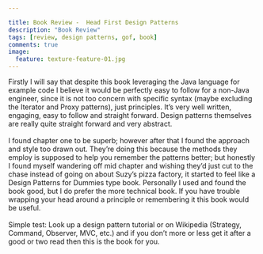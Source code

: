 ```yaml
---

title: Book Review -  Head First Design Patterns
description: "Book Review"
tags: [review, design patterns, gof, book]
comments: true
image:
  feature: texture-feature-01.jpg
---
```


Firstly I will say that despite this book leveraging the Java language for example code I believe it would be perfectly easy to follow for a non-Java engineer, since it is not too concern with specific syntax (maybe excluding the Iterator and Proxy patterns), just principles.  It’s very well written, engaging, easy to follow and straight forward. Design patterns themselves are really quite straight forward and very abstract.<br><br>
I found chapter one to be superb; however after that I found the approach and style too drawn out. They’re doing this because the methods they employ is supposed to help you remember the patterns better; but honestly I found myself wandering off mid chapter and wishing they’d just cut to the chase instead of going on about Suzy’s pizza factory, it started to feel like a Design Patterns for Dummies type book. Personally I used and found the book good, but I do prefer the more technical book. If you have trouble wrapping your head around a principle or remembering it this book would be useful.<br><br>
Simple test: Look up a design pattern tutorial or on Wikipedia (Strategy, Command, Observer, MVC, etc.) and if you don’t more or less get it after a good or two read then this is the book for you.